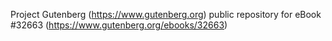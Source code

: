 Project Gutenberg (https://www.gutenberg.org) public repository for eBook #32663 (https://www.gutenberg.org/ebooks/32663)
